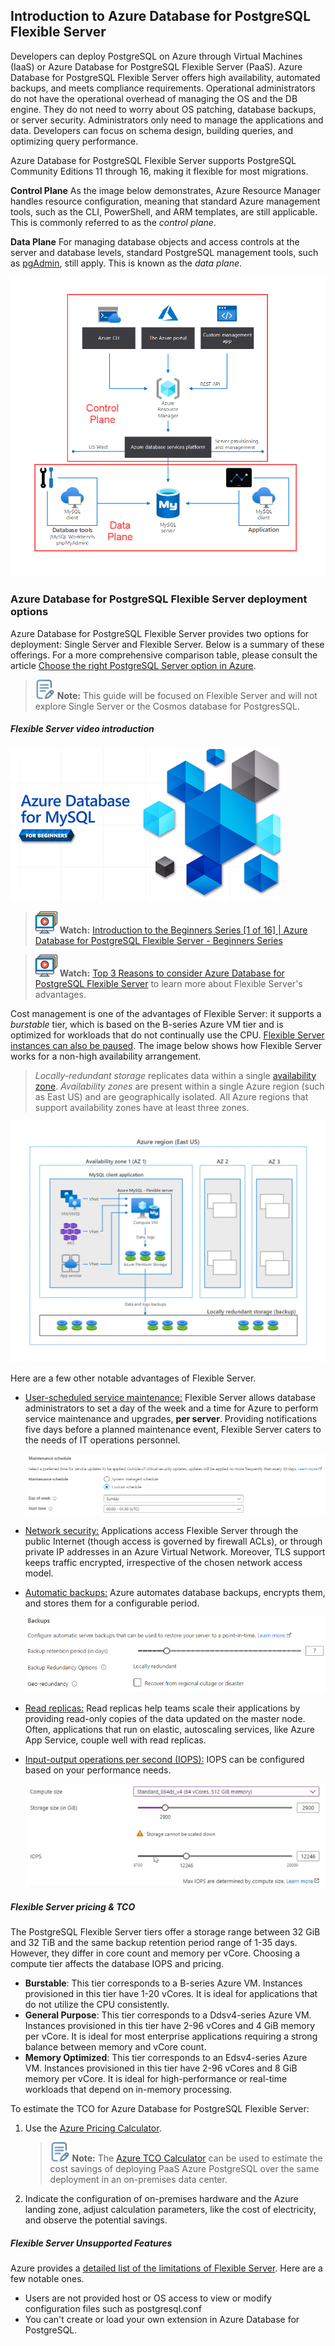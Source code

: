 ## Introduction to Azure Database for PostgreSQL Flexible Server

Developers can deploy PostgreSQL on Azure through Virtual Machines (IaaS) or Azure Database for PostgreSQL Flexible Server (PaaS). Azure Database for PostgreSQL Flexible Server offers high availability, automated backups, and meets compliance requirements. Operational administrators do not have the operational overhead of managing the OS and the DB engine. They do not need to worry about OS patching, database backups, or server security. Administrators only need to manage the applications and data. Developers can focus on schema design, building queries, and optimizing query performance.

Azure Database for PostgreSQL Flexible Server supports PostgreSQL Community Editions 11 through 16, making it flexible for most migrations.

**Control Plane**
As the image below demonstrates, Azure Resource Manager handles resource configuration, meaning that standard Azure management tools, such as the CLI, PowerShell, and ARM templates, are still applicable. This is commonly referred to as the *control plane*.

**Data Plane**
For managing database objects and access controls at the server and database levels, standard PostgreSQL management tools, such as [pgAdmin](https://www.pgadmin.org/), still apply. This is known as the *data plane*.

![This image demonstrates the control and data plane for Azure Database for PostgreSQL Flexible Server.](./media/PostgreSQL-conceptual-diagram.png "Control plane for Azure Database for PostgreSQL Flexible Server")

### Azure Database for PostgreSQL Flexible Server deployment options

Azure Database for PostgreSQL Flexible Server provides two options for deployment: Single Server and Flexible Server. Below is a summary of these offerings. For a more comprehensive comparison table, please consult the article [Choose the right PostgreSQL Server option in Azure](https://learn.microsoft.com/en-us/azure/postgresql/flexible-server/concepts-compare-single-server-flexible-server).

>![Note](media/note.png "Note") **Note:** This guide will be focused on Flexible Server and will not explore Single Server or the Cosmos database for PostgresSQL.

##### Flexible Server video introduction

![The picture displays the logo for Azure Database for PostgreSQL Flexible Server](media/azure-database-for-PostgreSQL-for-beginners.png "Azure Database for PostgreSQL Flexible Server YouTube logo")

>![Watch icon](media/watch.png "Watch") **Watch:** [Introduction to the Beginners Series [1 of 16] | Azure Database for PostgreSQL Flexible Server - Beginners Series](https://www.youtube.com/watch?v=TcPpNu45p78)

>![Watch icon](media/watch.png "Watch") **Watch:** [Top 3 Reasons to consider Azure Database for PostgreSQL Flexible Server](https://docs.microsoft.com/shows/data-exposed/top-3-reasons-to-consider-azure-database-for-PostgreSQL-flexible-server/) to learn more about Flexible Server's advantages.

Cost management is one of the advantages of Flexible Server: it supports a *burstable* tier, which is based on the B-series Azure VM tier and is optimized for workloads that do not continually use the CPU. [Flexible Server instances can also be paused](https://learn.microsoft.com/azure/postgresql/flexible-server/flexible-server/how-to-restart-stop-start-server-cli). The image below shows how Flexible Server works for a non-high availability arrangement.

> *Locally-redundant storage* replicates data within a single [availability zone](https://docs.microsoft.com/azure/availability-zones/az-overview). *Availability zones* are present within a single Azure region (such as East US) and are geographically isolated. All Azure regions that support availability zones have at least three zones.

![This image demonstrates how PostgreSQL Flexible Server works, with compute, storage, and backup storage.](./media/flexible-server.png "Operation of PostgreSQL Flexible Server")

Here are a few other notable advantages of Flexible Server.

- [User-scheduled service maintenance:](https://learn.microsoft.com/azure/postgresql/flexible-server/flexible-server/concepts-maintenance) Flexible Server allows database administrators to set a day of the week and a time for Azure to perform service maintenance and upgrades, **per server**. Providing notifications five days before a planned maintenance event, Flexible Server caters to the needs of IT operations personnel.

  ![This image demonstrates how to set a custom maintenance schedule in Flexible Server.](media/custom_maintenance_schedule.png "Setting a custom maintenance schedule")

- [Network security:](https://learn.microsoft.com/azure/postgresql/flexible-server/flexible-server/concepts-networking) Applications access Flexible Server through the public Internet (though access is governed by firewall ACLs), or through private IP addresses in an Azure Virtual Network. Moreover, TLS support keeps traffic encrypted, irrespective of the chosen network access model.

- [Automatic backups:](https://learn.microsoft.com/azure/postgresql/flexible-server/flexible-server/overview) Azure automates database backups, encrypts them, and stores them for a configurable period.

  ![This image demonstrates how to configure Flexible Server automatic backups.](media/PostgreSQL_backup_configuration.png "Configuring automatic backups")

- [Read replicas:](https://learn.microsoft.com/azure/postgresql/flexible-server/flexible-server/concepts-read-replicas) Read replicas help teams scale their applications by providing read-only copies of the data updated on the master node. Often, applications that run on elastic, autoscaling services, like Azure App Service, couple well with read replicas.
  
- [Input-output operations per second (IOPS):](https://learn.microsoft.com/azure/postgresql/flexible-server/flexible-server/concepts-compute-storage#iops) IOPS can be configured based on your performance needs.

  ![This image demonstrates server IOPS configuration.](media/PostgreSQL_iops_configuration.png "Configuring server IOPS")

##### Flexible Server pricing & TCO

The PostgreSQL Flexible Server tiers offer a storage range between 32 GiB and 32 TiB and the same backup retention period range of 1-35 days. However, they differ in core count and memory per vCore. Choosing a compute tier affects the database IOPS and pricing.

- **Burstable**: This tier corresponds to a B-series Azure VM. Instances provisioned in this tier have 1-20 vCores. It is ideal for applications that do not utilize the CPU consistently.
- **General Purpose**: This tier corresponds to a Ddsv4-series Azure VM. Instances provisioned in this tier have 2-96 vCores and 4 GiB memory per vCore. It is ideal for most enterprise applications requiring a strong balance between memory and vCore count.
- **Memory Optimized**: This tier corresponds to an Edsv4-series Azure VM. Instances provisioned in this tier have 2-96 vCores and 8 GiB memory per vCore. It is ideal for high-performance or real-time workloads that depend on in-memory processing.

To estimate the TCO for Azure Database for PostgreSQL Flexible Server:

1. Use the [Azure Pricing Calculator](https://azure.microsoft.com/pricing/calculator/).

   >![Note icon](media/note.png "Note") **Note:** The [Azure TCO Calculator](https://azure.microsoft.com/pricing/tco/calculator/) can be used to estimate the cost savings of deploying PaaS Azure PostgreSQL over the same deployment in an on-premises data center.
2. Indicate the configuration of on-premises hardware and the Azure landing zone, adjust calculation parameters, like the cost of electricity, and observe the potential savings.

##### Flexible Server Unsupported Features

Azure provides a [detailed list of the limitations of Flexible Server](https://learn.microsoft.com/azure/postgresql/flexible-server/concepts-limits). Here are a few notable ones.

- Users are not provided host or OS access to view or modify configuration files such as postgresql.conf
- You can't create or load your own extension in Azure Database for PostgreSQL.
